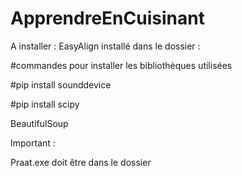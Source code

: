 # ApprendreEnCuisinant

A installer :
EasyAlign installé dans le dossier :

#commandes pour installer les bibliothèques utilisées

#pip install sounddevice

#pip install scipy

BeautifulSoup



Important : 

Praat.exe doit être dans le dossier

